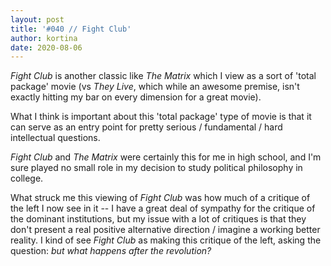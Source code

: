 ```yaml
---
layout: post
title: '#040 // Fight Club'
author: kortina
date: 2020-08-06
---
```


*Fight Club* is another classic like *The Matrix* which I view as a sort of 'total package' movie (vs *They Live*, which while an awesome premise, isn't exactly hitting my bar on every dimension for a great movie).

What I think is important about this 'total package' type of movie is that it can serve as an entry point
for pretty serious / fundamental / hard intellectual questions.

*Fight Club* and *The Matrix* were certainly this for me in high school, and I'm sure played no small role in my decision to study political philosophy in college.

What struck me this viewing of *Fight Club* was how much of a critique of the left I now see in it -- I have a great deal of sympathy for the critique of the dominant institutions,
but my issue with a lot of critiques is that they don't present a real positive alternative direction / imagine a working better reality. I kind of see *Fight Club* as making
this critique of the left, asking the question: *but what happens after the revolution?*